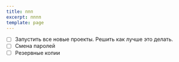 ```yaml
---
title: ппп
excerpt: пппп
template: page
---
```

- [ ] Запустить все новые проекты. Решить как лучше это делать. 
- [ ] Смена паролей 
- [ ] Резервные копии 
